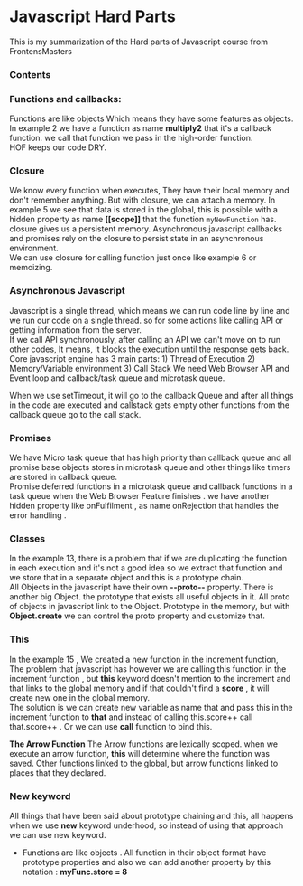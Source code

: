 # Javascript Hard Parts
This is my summarization of the Hard parts of Javascript course from FrontensMasters

### Contents

### Functions and callbacks:

Functions are like objects Which means they have some features as objects.
In example 2 we have a function as name **multiply2** that it's a callback function. we call that function we pass in the high-order function. <br />
HOF keeps our code DRY.

### Closure
We know every function when executes, They have their local memory and don't remember anything. But with closure, we can attach a memory.
In example 5 we see that data is stored in the global, this is possible with a hidden property as name **[[scope]]** that the function `myNewFunction` has. closure gives us a persistent memory. Asynchronous javascript callbacks and promises rely on the closure to persist state in an asynchronous environment. <br />
We can use closure for calling function just once like example 6 or memoizing.

### Asynchronous Javascript
Javascript is a single thread, which means we can run code line by line and we run our code on a single thread.
so for some actions like calling API or getting information from the server. <br />
If we call API synchronously, after calling an API we can't move on to run other codes, It means, It blocks the execution until the response gets back. <br />
Core javascript engine has 3 main parts: 1) Thread of Execution 2) Memory/Variable environment 3) Call Stack
We need Web Browser API and Event loop and callback/task queue and microtask queue. <br />

When we use setTimeout, it will go to the callback Queue and after all things in the code are executed and callstack gets empty other functions from the callback queue go to the call stack.

### Promises
We have Micro task queue that has high priority than callback queue and all promise base objects stores in microtask queue
and other things like timers are stored in callback queue. <br />
Promise deferred functions in a microtask queue and callback functions in a task queue when the Web Browser Feature finishes .
we have another hidden property like onFulfilment , as name onRejection that handles the error handling .
 
### Classes 

In the example 13, there is a problem that if we are duplicating the function in each execution and it's not a good idea so we extract that function and we store that in a separate object and this is a prototype chain. <br />
All Objects in the javascript have their own **--proto--** property. There is another big Object. the prototype that exists all useful objects in it. 
All proto of objects in javascript link to the Object. Prototype in the memory, but with **Object.create** we can control the proto property and customize that. 

### This 
In the example 15 , We created a new function in the increment function, The problem that javascript has however we are calling this function in the increment function , but **this** keyword doesn't mention to the increment and that links to the global memory and if that couldn't find a **score** , it will create new one in the global memory. <br />
The solution is we can create new variable as name that and pass this in the increment function to **that** and instead of calling this.score++ call that.score++ . Or we can use **call** function to bind this. <br />

**The Arrow Function**
The Arrow functions are lexically scoped. when we execute an arrow function, **this** will determine where the function was saved. Other functions linked to the global, but arrow functions linked to places that they declared. <br />

### New keyword
All things that have been said about prototype chaining and this, all happens when we use **new** keyword underhood, so instead of using that approach we can use new keyword.

* Functions are like objects . All function in their object format have prototype properties and also we can add another property by this notation : **myFunc.store = 8**